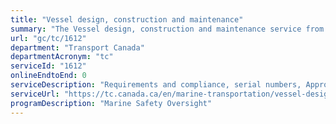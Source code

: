 ```yaml
---
title: "Vessel design, construction and maintenance"
summary: "The Vessel design, construction and maintenance service from Transport Canada is not available end-to-end online, according to the GC Service Inventory."
url: "gc/tc/1612"
department: "Transport Canada"
departmentAcronym: "tc"
serviceId: "1612"
onlineEndtoEnd: 0
serviceDescription: "Requirements and compliance, serial numbers, Approved Products Catalogue, vessel stability, radio communications."
serviceUrl: "https://tc.canada.ca/en/marine-transportation/vessel-design-construction-maintenance/vessel-design-construction-maintenance"
programDescription: "Marine Safety Oversight"
---
```

